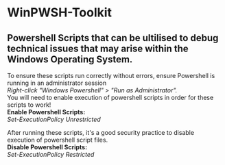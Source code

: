 # WinPWSH-Toolkit
Powershell Scripts that can be ultilised to debug technical issues that may arise within the Windows Operating System.
<br>
----------------------------------------------------------------------------------------------------------------------
To ensure these scripts run correctly without errors, ensure Powershell is running in an administrator session
<br><i>Right-click "Windows Powershell" > "Run as Administrator".</i>
<br>
You will need to enable execution of powershell scripts in order for these scripts to work!
<br>
<b>Enable Powershell Scripts:</b>
<br><i>Set-ExecutionPolicy Unrestricted</i>
<br>

After running these scripts, it's a good security practice to disable execution of powershell script files.
<br>
<b>Disable Powershell Scripts:</b>
<br><i>Set-ExecutionPolicy Restricted</i>

